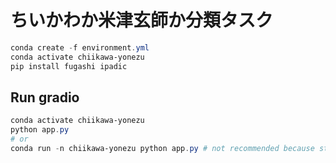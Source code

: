# ちいかわか米津玄師か分類タスク

```powershell
conda create -f environment.yml
conda activate chiikawa-yonezu
pip install fugashi ipadic
```

## Run gradio

```powershell
conda activate chiikawa-yonezu
python app.py
# or
conda run -n chiikawa-yonezu python app.py # not recommended because standard output is not displayed
```
